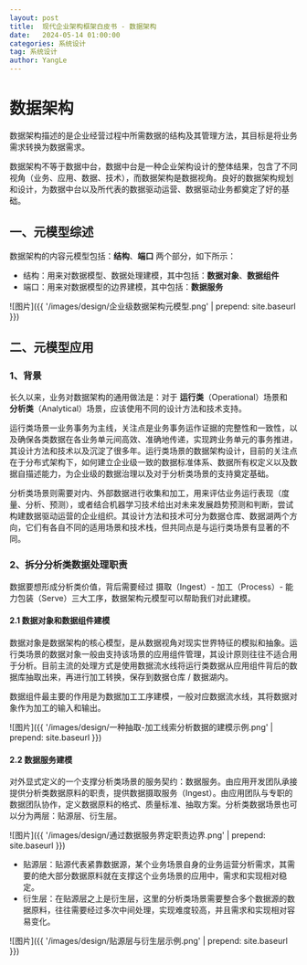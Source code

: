```yaml
---
layout: post
title:  现代企业架构框架白皮书 - 数据架构
date:   2024-05-14 01:00:00
categories: 系统设计
tag: 系统设计
author: YangLe
---
```




# 数据架构

数据架构描述的是企业经营过程中所需数据的结构及其管理方法，其目标是将业务需求转换为数据需求。

数据架构不等于数据中台，数据中台是一种企业架构设计的整体结果，包含了不同视角（业务、应用、数据、技术），而数据架构是数据视角。良好的数据架构规划和设计，为数据中台以及所代表的数据驱动运营、数据驱动业务都奠定了好的基础。



## 一、元模型综述

数据架构的内容元模型包括：**结构**、**端口** 两个部分，如下所示：

- 结构：用来对数据模型、数据处理建模，其中包括：**数据对象**、**数据组件**
- 端口：用来对数据模型的边界建模，其中包括：**数据服务**

![图片]({{ '/images/design/企业级数据架构元模型.png' | prepend: site.baseurl }})



## 二、元模型应用

### 1、背景

长久以来，业务对数据架构的通用做法是：对于 **运行类**（Operational）场景和 **分析类**（Analytical）场景，应该使用不同的设计方法和技术支持。

运行类场景一业务事务为主线，关注点是业务事务运作证据的完整性和一致性，以及确保各类数据在各业务单元间高效、准确地传递，实现跨业务单元的事务推进，其设计方法和技术以及沉淀了很多年。运行类场景的数据架构设计，目前的关注点在于分布式架构下，如何建立企业级一致的数据标准体系、数据所有权定义以及数据自描述能力，为企业级的数据治理以及对于分析类场景的支持奠定基础。

分析类场景则需要对内、外部数据进行收集和加工，用来评估业务运行表现（度量、分析、预测），或者结合机器学习技术给出对未来发展趋势预测和判断，尝试构建数据驱动运营的企业组织。其设计方法和技术可分为数据仓库、数据湖两个方向，它们有各自不同的适用场景和技术栈，但共同点是与运行类场景有显著的不同。



### 2、拆分分析类数据处理职责

数据要想形成分析类价值，背后需要经过 摄取（Ingest）- 加工（Process）- 能力包装（Serve）三大工序，数据架构元模型可以帮助我们对此建模。



#### 2.1 数据对象和数据组件建模

数据对象是数据架构的核心模型，是从数据视角对现实世界特征的模拟和抽象。运行类场景的数据对象一般由支持该场景的应用组件管理，其设计原则往往不适合用于分析。目前主流的处理方式是使用数据流水线将运行类数据从应用组件背后的数据库抽取出来，再进行加工转换，保存到数据仓库 / 数据湖内。

数据组件最主要的作用是为数据加工工序建模，一般对应数据流水线，其将数据对象作为加工的输入和输出。

![图片]({{ '/images/design/一种抽取-加工线索分析数据的建模示例.png' | prepend: site.baseurl }})



#### 2.2 数据服务建模

对外显式定义的一个支撑分析类场景的服务契约：数据服务。由应用开发团队承接提供分析类数据原料的职责，提供数据摄取服务（Ingest）。由应用团队与专职的数据团队协作，定义数据原料的格式、质量标准、抽取方案。分析类数据场景也可以分为两层：贴源层、衍生层。

![图片]({{ '/images/design/通过数据服务界定职责边界.png' | prepend: site.baseurl }})

- 贴源层：贴源代表紧靠数据源，某个业务场景自身的业务运营分析需求，其需要的绝大部分数据原料就在支撑这个业务场景的应用中，需求和实现相对稳定。
- 衍生层：在贴源层之上是衍生层，这里的分析类场景需要整合多个数据源的数据原料，往往需要经过多次中间处理，实现难度较高，并且需求和实现相对容易变化。



![图片]({{ '/images/design/贴源层与衍生层示例.png' | prepend: site.baseurl }})
